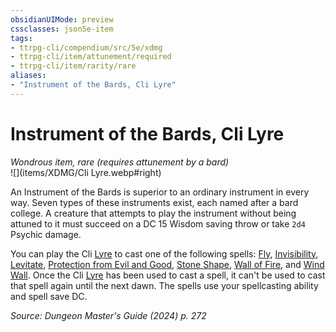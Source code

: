 ```yaml
---
obsidianUIMode: preview
cssclasses: json5e-item
tags:
- ttrpg-cli/compendium/src/5e/xdmg
- ttrpg-cli/item/attunement/required
- ttrpg-cli/item/rarity/rare
aliases: 
- "Instrument of the Bards, Cli Lyre"
---
```

# Instrument of the Bards, Cli Lyre
*Wondrous item, rare (requires attunement by a bard)*  
![](items/XDMG/Cli Lyre.webp#right)  


An Instrument of the Bards is superior to an ordinary instrument in every way. Seven types of these instruments exist, each named after a bard college. A creature that attempts to play the instrument without being attuned to it must succeed on a DC 15 Wisdom saving throw or take `2d4` Psychic damage.

You can play the Cli [Lyre](lyre-xphb.md) to cast one of the following spells: [Fly](fly-xphb.md), [Invisibility](invisibility-xphb.md), [Levitate](/3-Compendium/CLI/spells/levitate-xphb.md), [Protection from Evil and Good](/3-Compendium/CLI/spells/protection-from-evil-and-good-xphb.md), [Stone Shape](stone-shape-xphb.md), [Wall of Fire](wall-of-fire-xphb.md), and [Wind Wall](wind-wall-xphb.md). Once the Cli [Lyre](lyre-xphb.md) has been used to cast a spell, it can't be used to cast that spell again until the next dawn. The spells use your spellcasting ability and spell save DC.

*Source: Dungeon Master's Guide (2024) p. 272*